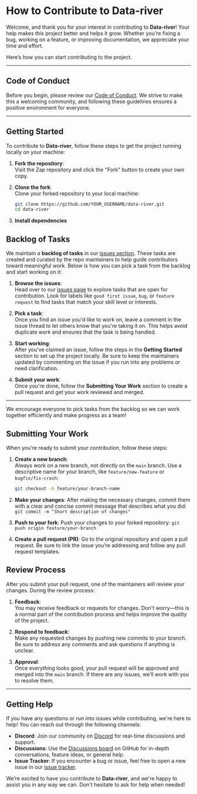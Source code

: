 # How to Contribute to Data-river

Welcome, and thank you for your interest in contributing to **Data-river**! Your help makes this project better and helps it grow. Whether you're fixing a bug, working on a feature, or improving documentation, we appreciate your time and effort.

Here’s how you can start contributing to the project.

---

## Code of Conduct

Before you begin, please review our [Code of Conduct](https://github.com/softflow24/data-river?tab=coc-ov-file#readme). We strive to make this a welcoming community, and following these guidelines ensures a positive environment for everyone.

---

## Getting Started

To contribute to **Data-river**, follow these steps to get the project running locally on your machine:

1. **Fork the repository**:  
   Visit the Zap repository and click the "Fork" button to create your own copy.

2. **Clone the fork**:  
   Clone your forked repository to your local machine:

   ```bash
   git clone https://github.com/YOUR_USERNAME/data-river.git
   cd data-river

   ```

3. **Install dependencies**

## Backlog of Tasks

We maintain a **backlog of tasks** in our [issues section](https://github.com/orgs/softflow24/projects/2/views/1). These tasks are created and curated by the repo maintainers to help guide contributors toward meaningful work. Below is how you can pick a task from the backlog and start working on it:

1. **Browse the issues**:  
   Head over to our [issues page](https://github.com/softflow24/data-river/issues) to explore tasks that are open for contribution. Look for labels like `good first issue`, `bug`, or `feature request` to find tasks that match your skill level or interests.

2. **Pick a task**:  
   Once you find an issue you'd like to work on, leave a comment in the issue thread to let others know that you're taking it on. This helps avoid duplicate work and ensures that the task is being handled.

3. **Start working**:  
   After you've claimed an issue, follow the steps in the **Getting Started** section to set up the project locally. Be sure to keep the maintainers updated by commenting on the issue if you run into any problems or need clarification.

4. **Submit your work**:  
   Once you're done, follow the **Submitting Your Work** section to create a pull request and get your work reviewed and merged.

---

We encourage everyone to pick tasks from the backlog so we can work together efficiently and make progress as a team!

## Submitting Your Work

When you're ready to submit your contribution, follow these steps:

1. **Create a new branch**:  
   Always work on a new branch, not directly on the `main` branch. Use a descriptive name for your branch, like `feature/new-feature` or `bugfix/fix-crash`:

   ```bash
   git checkout -b feature/your-branch-name

   ```

2. **Make your changes**:
   After making the necessary changes, commit them with a clear and concise commit message that describes what you did:
   `git commit -m "Short description of changes"`

3. **Push to your fork**:
   Push your changes to your forked repository:
   `git push origin feature/your-branch`
4. **Create a pull request (PR)**:
   Go to the original repository and open a pull request. Be sure to link the issue you’re addressing and follow any pull request templates.

## Review Process

After you submit your pull request, one of the maintainers will review your changes. During the review process:

1. **Feedback**:  
   You may receive feedback or requests for changes. Don't worry—this is a normal part of the contribution process and helps improve the quality of the project.

2. **Respond to feedback**:  
   Make any requested changes by pushing new commits to your branch. Be sure to address any comments and ask questions if anything is unclear.

3. **Approval**:  
   Once everything looks good, your pull request will be approved and merged into the `main` branch. If there are any issues, we’ll work with you to resolve them.

---

## Getting Help

If you have any questions or run into issues while contributing, we're here to help! You can reach out through the following channels:

- **Discord**: Join our community on [Discord](https://discord.com/invite/GjrVyZH9) for real-time discussions and support.
- **Discussions**: Use the [Discussions board](https://github.com/softflow24/data-river/discussions) on GitHub for in-depth conversations, feature ideas, or general help.
- **Issue Tracker**: If you encounter a bug or issue, feel free to open a new issue in our [issue tracker](https://github.com/softflow24/data-river/issues).

We’re excited to have you contribute to **Data-river**, and we're happy to assist you in any way we can. Don't hesitate to ask for help when needed!
